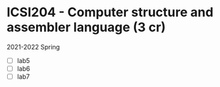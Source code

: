 # ICSI204 - Computer structure and assembler language (3 cr)

2021-2022 Spring


- [ ] lab5
- [ ] lab6
- [ ] lab7 
